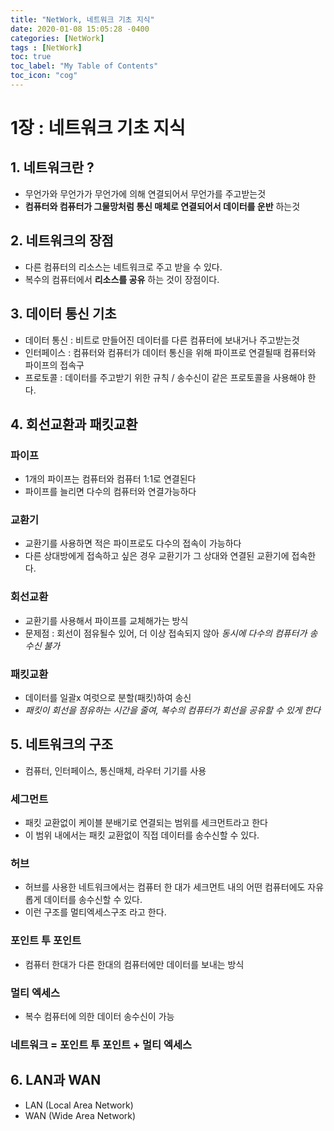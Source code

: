 ```yaml
---
title: "NetWork, 네트워크 기초 지식"
date: 2020-01-08 15:05:28 -0400
categories: [NetWork]
tags : [NetWork]
toc: true
toc_label: "My Table of Contents"
toc_icon: "cog"
---
```

# 1장 : 네트워크 기초 지식

## 1. 네트워크란 ?
- 무언가와 무언가가 무언가에 의해 연결되어서 무언가를 주고받는것
- __컴퓨터와 컴퓨터가 그물망처럼 통신 매체로 연결되어서 데이터를 운반__ 하는것

## 2. 네트워크의 장점
- 다른 컴퓨터의 리소스는 네트워크로 주고 받을 수 있다.
- 복수의 컴퓨터에서 __리소스를 공유__ 하는 것이 장점이다.

## 3. 데이터 통신 기초
- 데이터 통신 : 비트로 만들어진 데이터를 다른 컴퓨터에 보내거나 주고받는것
- 인터페이스 : 컴퓨터와 컴퓨터가 데이터 통신을 위해 파이프로 연결될때 컴퓨터와 파이프의 접속구
- 프로토콜 : 데이터를 주고받기 위한 규칙 / 송수신이 같은 프로토콜을 사용해야 한다.

## 4. 회선교환과 패킷교환

### 파이프
- 1개의 파이프는 컴퓨터와 컴퓨터 1:1로 연결된다
- 파이프를 늘리면 다수의 컴퓨터와 연결가능하다
### 교환기
- 교환기를 사용하면 적은 파이프로도 다수의 접속이 가능하다
- 다른 상대방에게 접속하고 싶은 경우  교환기가 그 상대와 연결된 교환기에 접속한다.
### 회선교환
- 교환기를 사용해서 파이프를 교체해가는 방식
- 문제점 : 회선이 점유될수 있어, 더 이상 접속되지 않아 _동시에 다수의 컴퓨터가 송수신 불가_
### 패킷교환
- 데이터를 일괄x 여럿으로 분할(패킷)하여 송신
- _패킷이 회선을 점유하는 시간을 줄여, 복수의 컴퓨터가 회선을 공유할 수 있게 한다_


## 5. 네트워크의 구조
- 컴퓨터, 인터페이스, 통신매체, 라우터 기기를 사용

### 세그먼트
- 패킷 교환없이 케이블 분배기로 연결되는 범위를 세크먼트라고 한다
- 이 범위 내에서는 패킷 교환없이 직접 데이터를 송수신할 수 있다.

### 허브
- 허브를 사용한 네트워크에서는 컴퓨터 한 대가 세크먼트 내의 어떤 컴퓨터에도 자유롭게 데이터를 송수신할 수 있다.
- 이런 구조를 멀티엑세스구조 라고 한다.

### 포인트 투 포인트
- 컴퓨터 한대가 다른 한대의 컴퓨터에만 데이터를 보내는 방식

### 멀티 엑세스
- 복수 컴퓨터에 의한 데이터 송수신이 가능

### 네트워크 = 포인트 투 포인트 + 멀티 엑세스

## 6. LAN과 WAN
- LAN (Local Area Network)
- WAN (Wide Area Network)
